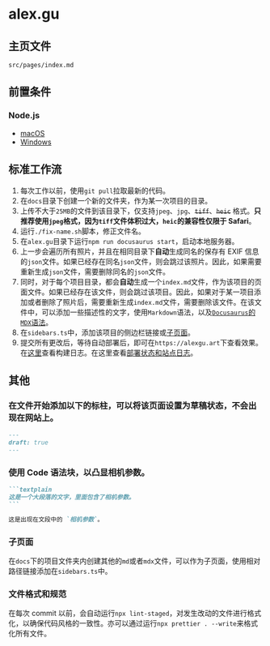 # alex.gu

## 主页文件

`src/pages/index.md`

## 前置条件

### Node.js

- [macOS](https://nodejs.org/dist/v22.19.0/node-v22.19.0.pkg)
- [Windows](https://nodejs.org/dist/v22.19.0/node-v22.19.0-x64.msi)

## 标准工作流

1. 每次工作以前，使用`git pull`拉取最新的代码。
2. 在`docs`目录下创建一个新的文件夹，作为某一次项目的目录。
3. 上传不大于`25MB`的文件到该目录下，仅支持`jpeg`、`jpg`、~~`tiff`~~、~~`heic`~~ 格式。**只推荐使用`jpeg`格式，因为`tiff`文件体积过大，`heic`的兼容性仅限于 Safari**。
4. 运行`./fix-name.sh`脚本，修正文件名。
5. 在`alex.gu`目录下运行`npm run docusaurus start`，启动本地服务器。
6. 上一步会遍历所有照片，并且在相同目录下**自动**生成同名的保存有 EXIF 信息的`json`文件。如果已经存在同名`json`文件，则会跳过该照片。因此，如果需要重新生成`json`文件，需要删除同名的`json`文件。
7. 同时，对于每个项目目录，都会**自动**生成一个`index.md`文件，作为该项目的页面文件。如果已经存在该文件，则会跳过该项目。因此，如果对于某一项目添加或者删除了照片后，需要重新生成`index.md`文件，需要删除该文件。在该文件中，可以添加一些描述性的文字，使用`Markdown`语法，以及[`Docusaurus`的`MDX`语法](https://docusaurus.io/docs/markdown-features/react)。
8. 在`sidebars.ts`中，添加该项目的侧边栏链接或[子页面](#子页面)。
9. 提交所有更改后，等待自动部署后，即可在`https://alexgu.art`下查看效果。在[这里](https://github.com/carolyn-sun/alexgu.art/commits/main/)查看构建日志。在这里查看[部署状态和站点日志](https://dash.cloudflare.com/1805cb9294c475500bf37b8428d32fc5/pages/view/alexgu-art/)。

## 其他

### 在文件开始添加以下的标柱，可以将该页面设置为草稿状态，不会出现在网站上。

```markdown
---
draft: true
---
```

### 使用 Code 语法块，以凸显相机参数。

````markdown
```textplain
这是一个大段落的文字，里面包含了相机参数。
```

这是出现在文段中的 `相机参数`。
````

### 子页面

在`docs`下的项目文件夹内创建其他的`md`或者`mdx`文件，可以作为子页面，使用相对路径链接添加在`sidebars.ts`中。

### 文件格式和规范

在每次 commit 以前，会自动运行`npx lint-staged`，对发生改动的文件进行格式化，以确保代码风格的一致性。亦可以通过运行`npx prettier . --write`来格式化所有文件。
